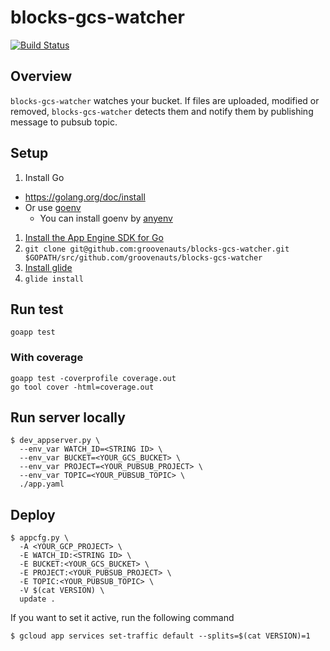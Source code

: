 # blocks-gcs-watcher

[![Build Status](https://secure.travis-ci.org/groovenauts/blocks-gcs-watcher.png)](https://travis-ci.org/groovenauts/blocks-gcs-watcher)

## Overview

`blocks-gcs-watcher` watches your bucket. If files are uploaded,
modified or removed, `blocks-gcs-watcher` detects them and notify
them by publishing message to pubsub topic.

## Setup

1. Install Go
  - https://golang.org/doc/install
  - Or use [goenv](https://github.com/kaneshin/goenv)
    - You can install goenv by [anyenv](https://github.com/riywo/anyenv)
1. [Install the App Engine SDK for Go](https://cloud.google.com/appengine/docs/go/download?hl=ja)
1. `git clone git@github.com:groovenauts/blocks-gcs-watcher.git $GOPATH/src/github.com/groovenauts/blocks-gcs-watcher`
1. [Install glide](https://github.com/Masterminds/glide#install)
1. `glide install`

## Run test

```
goapp test
```

### With coverage

```
goapp test -coverprofile coverage.out
go tool cover -html=coverage.out
```

## Run server locally

```
$ dev_appserver.py \
  --env_var WATCH_ID=<STRING ID> \
  --env_var BUCKET=<YOUR_GCS_BUCKET> \
  --env_var PROJECT=<YOUR_PUBSUB_PROJECT> \
  --env_var TOPIC=<YOUR_PUBSUB_TOPIC> \
  ./app.yaml
```


## Deploy

```
$ appcfg.py \
  -A <YOUR_GCP_PROJECT> \
  -E WATCH_ID:<STRING ID> \
  -E BUCKET:<YOUR_GCS_BUCKET> \
  -E PROJECT:<YOUR_PUBSUB_PROJECT> \
  -E TOPIC:<YOUR_PUBSUB_TOPIC> \
  -V $(cat VERSION) \
  update .
```

If you want to set it active, run the following command

```
$ gcloud app services set-traffic default --splits=$(cat VERSION)=1
```
